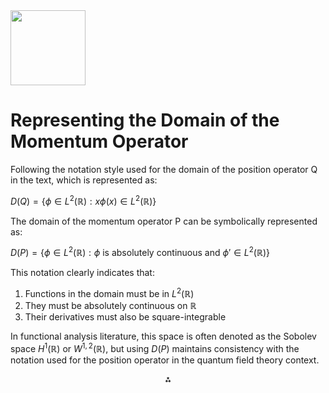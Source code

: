 <img src="https://r2cdn.perplexity.ai/pplx-full-logo-primary-dark%402x.png" class="logo" width="120"/>

# Representing the Domain of the Momentum Operator

Following the notation style used for the domain of the position operator Q in the text, which is represented as:

$D(Q) = \{\phi \in L^2(\mathbb{R}): x\phi(x) \in L^2(\mathbb{R})\}$

The domain of the momentum operator P can be symbolically represented as:

$D(P) = \{\phi \in L^2(\mathbb{R}): \phi \text{ is absolutely continuous and } \phi' \in L^2(\mathbb{R})\}$

This notation clearly indicates that:

1. Functions in the domain must be in $L^2(\mathbb{R})$
2. They must be absolutely continuous on $\mathbb{R}$
3. Their derivatives must also be square-integrable

In functional analysis literature, this space is often denoted as the Sobolev space $H^1(\mathbb{R})$ or $W^{1,2}(\mathbb{R})$, but using $D(P)$ maintains consistency with the notation used for the position operator in the quantum field theory context.

<div style="text-align: center">⁂</div>

[^1]: https://ppl-ai-file-upload.s3.amazonaws.com/web/direct-files/37918610/9983d1d1-fba4-400d-b9a8-1b3e7d7231da/QFT.pdf

